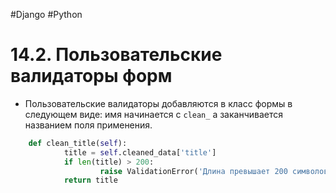 #Django  #Python 

# 14.2. Пользовательские валидаторы форм

- Пользовательские валидаторы добавляются в класс формы в следующем виде:
	имя начинается с `clean_` а заканчивается названием поля применения.

```python
	def clean_title(self):
        	title = self.cleaned_data['title']
        	if len(title) > 200:
            		raise ValidationError('Длина превышает 200 символов')
        	return title
```
